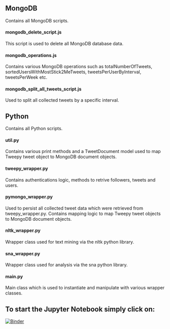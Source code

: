 ## MongoDB
Contains all MongoDB scripts.

#### mongodb_delete_script.js
This script is used to delete all MongoDB database data.

#### mongodb_operations.js
Contains various MongoDB operations such as totalNumberOfTweets, sortedUsersWithMostStick2MeTweets, tweetsPerUserByInterval, tweetsPerWeek etc.

#### mongodb_split_all_tweets_script.js
Used to split all collected tweets by a specific interval.

## Python
Contains all Python scripts.

#### util.py
Contains various print methods and a TweetDocument model used to map Tweepy tweet object to MongoDB document objects.

#### tweepy_wrapper.py
Contains authentications logic, methods to retrive followers, tweets and users.

#### pymongo_wrapper.py
Used to persist all collected tweet data which were retrieved from tweepy_wrapper.py. Contains mapping logic to map Tweepy tweet objects to MongoDB document objects.

#### nltk_wrapper.py
Wrapper class used for text mining via the nltk python library.

#### sna_wrapper.py
Wrapper class used for analysis via the sna python library.

#### main.py
Main class which is used to instantiate and manipulate with various wrapper classes.

## To start the Jupyter Notebook simply click on:
[![Binder](http://mybinder.org/badge.svg)](http://mybinder.org:/repo/dkoscica/stick2me_bigdata_analytics)
